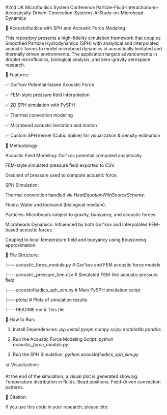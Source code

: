 #2nd UK Microfluidics System Conference Particle-Fluid-Interactions-in-Acoustically-Driven-Convection-Systems-A-Study-on-Microbead-Dynamics

🧪 Acoustofluidics with SPH and Acoustic Force Modeling

This repository presents a high-fidelity simulation framework that couples Smoothed Particle Hydrodynamics (SPH) with analytical and interpolated acoustic forces to model microbead dynamics in acoustically levitated and thermally driven environments. The application targets advancements in droplet microfluidics, biological analysis, and zero-gravity aerospace research.

📌 Features:

✅ Gor'kov Potential-based Acoustic Force

✅ FEM-style pressure field interpolation

✅ 2D SPH simulation with PySPH

✅ Thermal convection modeling

✅ Microbead acoustic levitation and motion

✅ Custom SPH kernel (Cubic Spline) for visualization & density estimation

🧬 Methodology:

Acoustic Field Modeling:
Gor'kov potential computed analytically.

FEM-style simulated pressure field exported to CSV.

Gradient of pressure used to compute acoustic force.

SPH Simulation:

Thermal convection handled via *HeatEquationWithSourceScheme*.

Fluids:
Water and Iodixanol (biological medium).

Particles: 
Microbeads subject to gravity, buoyancy, and acoustic forces.

Microbeads Dynamics:
Influenced by both Gor'kov and interpolated FEM-based acoustic forces.

Coupled to local temperature field and buoyancy using Boussinesq approximation.

📂 File Structure:

├── acoustic_force_module.py         # Gor'kov and FEM acoustic force models

├── acoustic_pressure_fem.csv        # Simulated FEM-like acoustic pressure field

├── acoustofluidics_sph_sim.py       # Main PySPH simulation script

├── plots/                           # Plots of simulation results

├── README.md                        # This file

🚀 How to Run:

1. Install Dependencies:
*pip install pysph numpy scipy matplotlib pandas*

2. Run the Acoustic Force Modeling Script:
*python acoustic_force_module.py*

3. Run the SPH Simulation:
*python acoustofluidics_sph_sim.py*

📊 Visualization:

At the end of the simulation, a visual plot is generated showing:
Temperature distribution in fluids.
Bead positions.
Field-driven convection patterns.

📖 Citation:

If you use this code in your research, please cite:





